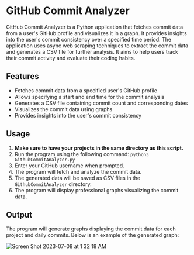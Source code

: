 # GitHub Commit Analyzer
GitHub Commit Analyzer is a Python application that fetches commit data from a user's GitHub profile and visualizes it in a graph. It provides insights into the user's commit consistency over a specified time period. The application uses async web scraping techniques to extract the commit data and generates a CSV file for further analysis. It aims to help users track their commit activity and evaluate their coding habits.

## Features
- Fetches commit data from a specified user's GitHub profile
- Allows specifying a start and end time for the commit analysis
- Generates a CSV file containing commit count and corresponding dates
- Visualizes the commit data using graphs
- Provides insights into the user's commit consistency

## Usage

1. **Make sure to have your projects in the same directory as this script.**
2. Run the program using the following command:
        ```
        python3 GithubCommitAnalyzer.py
        ```
3. Enter your GitHub username when prompted.
4. The program will fetch and analyze the commit data.
5. The generated data will be saved as CSV files in the `GithubCommitAnalyzer` directory.
6. The program will display professional graphs visualizing the commit data.

## Output

The program will generate graphs displaying the commit data for each project and daily commits. Below is an example of the generated graph:

 ![Screen Shot 2023-07-08 at 1 32 18 AM](https://github.com/yousefabuz17/FileCraftsman/assets/68834704/62d63c72-61c7-4480-9d31-b9c3540cda56)


